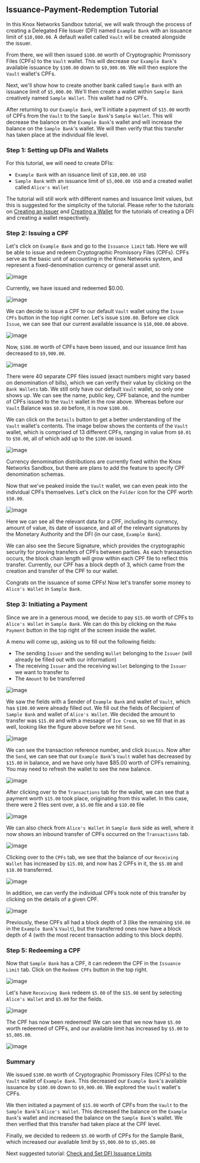 ## Issuance-Payment-Redemption Tutorial
In this Knox Networks Sandbox tutorial, we will walk through the process of creating a Delegated File Issuer (DFI) named `Example Bank` with an issuance limit of `$10,000.00`. A default wallet called `Vault` will be created alongside the issuer.

From there, we will then issued `$100.00` worth of Cryptographic Promissory Files (CPFs) to the `Vault` wallet. This will decrease our `Example Bank`'s available issuance by `$100.00` down to `$9,900.00`. We will then explore the `Vault` wallet's CPFs.

Next, we'll show how to create another bank called `Sample Bank` with an issuance limit of `$5,000.00`. We'll then create a wallet within `Sample Bank` creatively named `Sample Wallet`. This wallet had no CPFs.

After returning to our `Example Bank`, we'll initiate a payment of `$15.00` worth of CPFs from the `Vault` to the `Sample Bank`'s `Sample Wallet`. This will decrease the balance on the `Example Bank`'s wallet and will increase the balance on the `Sample Bank`'s wallet. We will then verify that this transfer has taken place at the individual file level.

### Step 1: Setting up DFIs and Wallets
For this tutorial, we will need to create DFIs:
- `Example Bank` with an issuance limit of `$10,000.00 USD`
- `Sample Bank` with an issuance limit of `$5,000.00 USD` and a created wallet called `Alice's Wallet`

The tutorial will still work with different names and issuance limit values, but this is suggested for the simplicity of the tutorial. Please refer to the tutorials on [Creating an Issuer](./01-tutorial-create-issuer.md) and [Creating a Wallet](./02-tutorial-create-wallet.md) for the tutorials of creating a DFI and creating a wallet respectively.

### Step 2: Issuing a CPF
Let's click on `Example Bank` and go to the `Issuance Limit` tab. Here we will be able to issue and redeem Cryptographic Promissory Files (CPFs). CPFs serve as the basic unit of accounting in the Knox Networks system, and represent a fixed-denomination currency or general asset unit.

![image](https://user-images.githubusercontent.com/33649265/212192434-f00c88ca-82e5-4bfd-b5f4-cf4e4b75e214.png)

Currently, we have issued and redeemed $0.00.

![image](https://user-images.githubusercontent.com/33649265/212192498-1a4a2580-a97f-466e-8509-1e1737c5de95.png)

We can decide to issue a CPF to our default `Vault` wallet using the `Issue CPFs` button in the top right corner. Let's issue `$100.00`. Before we click `Issue`, we can see that our current available issuance is `$10,000.00` above.

![image](https://user-images.githubusercontent.com/33649265/212192634-57f14e88-9936-4b7d-8994-37dc289467e4.png)

Now, `$100.00` worth of CPFs have been issued, and our issuance limit has decreased to `$9,900.00`. 

![image](https://user-images.githubusercontent.com/33649265/212192692-85a042be-aa1f-4669-8cec-71dea8904d81.png)

There were 40 separate CPF files issued (exact numbers might vary based on denomination of bills), which we can verify their value by clicking on the `Bank Wallets` tab. We still only have our default `Vault` wallet, so only one shows up. We can see the name, public key, CPF balance, and the number of CPFs issued to the `Vault` wallet in the row above. Whereas before our `Vault` Balance was `$0.00` before, it is now `$100.00`.

We can click on the `Details` button to get a better understanding of the `Vault` wallet's contents. The image below shows the contents of the `Vault` wallet, which is comprised of 13 different CPFs, ranging in value from `$0.01` to `$50.00`, all of which add up to the `$100.00` issued.

![image](https://user-images.githubusercontent.com/33649265/212192774-273f5230-c485-4f3f-a8ed-ec304c67441b.png)

Currency denomination distributions are currently fixed within the Knox Networks Sandbox, but there are plans to add the feature to specify CPF denomination schemas.

Now that we've peaked inside the `Vault` wallet, we can even peak into the individual CPFs themselves. Let's click on the `Folder` icon for the CPF worth `$50.00`.

![image](https://user-images.githubusercontent.com/33649265/212192849-34353b48-2c72-423d-9c4f-aefe3a59a56d.png)

Here we can see all the relevant data for a CPF, including its currency, amount of value, its date of issuance, and all of the relevant signatures by the Monetary Authority and the DFI (in our case, `Example Bank`).

We can also see the Secure Signature, which provides the cryptographic security for proving transfers of CPFs between parties. As each transaction occurs, the block chain length will grow within each CPF file to reflect this transfer. Currently, our CPF has a block depth of 3, which came from the creation and transfer of the CPF to our wallet.

Congrats on the issuance of some CPFs! Now let's transfer some money to `Alice's Wallet` in `Sample Bank`.

### Step 3: Initiating a Payment
Since we are in a generous mood, we decide to pay `$15.00` worth of CPFs to `Alice's Wallet` in `Sample Bank`. We can do this by clicking on the `Make Payment` button in the top right of the screen inside the wallet.

A menu will come up, asking us to fill out the following fields:
- The sending `Issuer` and the sending `Wallet` belonging to the `Issuer` (will already be filled out with our information)
- The receiving `Issuer` and the receiving `Wallet` belonging to the `Issuer` we want to transfer to
- The `Amount` to be transferred

![image](https://user-images.githubusercontent.com/33649265/212193031-055ae020-51dd-4eb4-a1f1-5f25d6dcb2f7.png)

We saw the fields with a Sender of `Example Bank` and wallet of `Vault`, which has `$100.00` were already filled out. We fill out the fields of Recipient of `Sample Bank` and wallet of `Alice's Wallet`. We decided the amount to transfer was `$15.00` and with a message of `Ice Cream`, so we fill that in as well, looking like the figure above before we hit `Send`.

![image](https://user-images.githubusercontent.com/33649265/212193124-03ceefe3-bc63-44fc-929e-fe4a06fe5085.png)

We can see the transaction reference number, and click `Dismiss`. Now after the `Send`, we can see that our `Example Bank`'s `Vault` wallet has decreased by `$15.00` in balance, and we have only have $85.00 worth of CPFs remaining. You may need to refresh the wallet to see the new balance.

![image](https://user-images.githubusercontent.com/33649265/212193338-0db17110-4ff9-4188-93ca-85530333992e.png)

After clicking over to the `Transactions` tab for the wallet, we can see that a payment worth `$15.00` took place, originating from this wallet. In this case, there were 2 files sent over, a `$5.00` file and a `$10.00` file

![image](https://user-images.githubusercontent.com/33649265/212193494-f57037dd-6022-43f4-aef5-0bdc3e28721d.png)

We can also check from `Alice's Wallet` in `Sample Bank` side as well, where it now shows an inbound transfer of CPFs occurred on the `Transactions` tab.

![image](https://user-images.githubusercontent.com/33649265/212193687-77a10433-af39-49bf-b5de-158c4f52f764.png)

Clicking over to the `CPFs` tab, we see that the balance of our `Receiving Wallet` has increased by `$15.00`, and now has 2 CPFs in it, the `$5.00` and `$10.00` transferred. 

![image](https://user-images.githubusercontent.com/33649265/212193814-53700238-89c4-4077-aa05-e8e94b283b26.png)

In addition, we can verify the individual CPFs took note of this transfer by clicking on the details of a given CPF.

![image](https://user-images.githubusercontent.com/33649265/212193940-77f82a0b-a8de-4fda-be98-ffc82cb6b744.png)

Previously, these CPFs all had a block depth of 3 (like the remaining `$50.00` in the `Example Bank`'s `Vault`), but the transferred ones now have a block depth of 4 (with the most recent transaction adding to this block depth).

### Step 5: Redeeming a CPF
Now that `Sample Bank` has a CPF, it can redeem the CPF in the `Issuance Limit` tab. Click on the `Redeem CPFs` button in the top right.

![image](https://user-images.githubusercontent.com/33649265/212194037-6ec92d17-d69a-476e-ae9b-56d43a03587f.png)

Let's have `Receiving Bank` redeem `$5.00` of the `$15.00` sent by selecting `Alice's Wallet` and `$5.00` for the fields.

![image](https://user-images.githubusercontent.com/33649265/212194085-e8c92d55-b858-4950-9dd7-c608f1a294ad.png)

The CPF has now been redeemed! We can see that we now have `$5.00` worth redeemed of CPFs, and our available limit has increased by `$5.00` to `$5,005.00`.

![image](https://user-images.githubusercontent.com/33649265/212194138-bfb486e7-4ca5-4f79-9e17-7bf2216f49e3.png)

### Summary
We issued `$100.00` worth of Cryptographic Promissory Files (CPFs) to the `Vault` wallet of `Example Bank`. This decreased our `Example Bank`'s available issuance by `$100.00` down to `$9,900.00`. We explored the `Vault` wallet's CPFs.

We then initiated a payment of `$15.00` worth of CPFs from the `Vault` to the `Sample Bank`'s `Alice's Wallet`. This decreased the balance on the `Example Bank`'s wallet and increased the balance on the `Sample Bank`'s wallet. We then verified that this transfer had taken place at the CPF level.

Finally, we decided to redeem `$5.00` worth of CPFs for the Sample Bank, which increased our available limit by `$5,000.00` to `$5,005.00`

Next suggested tutorial: [Check and Set DFI Issuance Limits](04-tutorial-get-set-issuance-limits.md)
